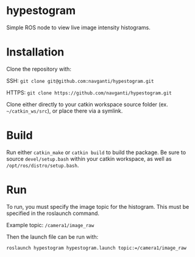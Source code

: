 # hypestogram
Simple ROS node to view live image intensity histograms.

# Installation
Clone the repository with:

SSH: `git clone git@github.com:navganti/hypestogram.git`

HTTPS: `git clone https://github.com/navganti/hypestogram.git`

Clone either directly to your catkin workspace source folder (ex. `~/catkin_ws/src`), or place there via a symlink.

# Build
Run either `catkin_make` or `catkin build` to build the package. Be sure to source `devel/setup.bash` within your catkin workspace, as well as `/opt/ros/distro/setup.bash`.

# Run
To run, you must specify the image topic for the histogram. This must be 
specified in the roslaunch command.

Example topic: `/camera1/image_raw`

Then the launch file can be run with:

`roslaunch hypestogram hypestogram.launch topic:=/camera1/image_raw`
